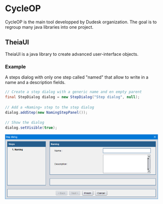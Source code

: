 # CycleOP

CycleOP is the main tool developped by Dudesk organization.
The goal is to regroup many java libraries into one project.

## TheiaUI

TheiaUI is a java library to create advanced user-interface objects.

### Example

A steps dialog with only one step called "named" that allow to write in a name and a description fields.

```java
// Create a step dialog with a generic name and en empty parent
final StepDialog dialog = new StepDialog("Step dialog", null);

// Add a «Naming» step to the step dialog
dialog.addStep(new NamingStepPanel());

// Show the dialog
dialog.setVisible(true);
```

![](theiaExample.png)
